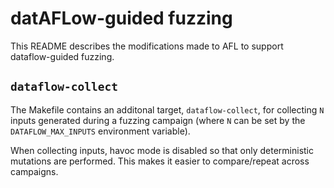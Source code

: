 # datAFLow-guided fuzzing

This README describes the modifications made to AFL to support dataflow-guided
fuzzing.

## `dataflow-collect`

The Makefile contains an additonal target, `dataflow-collect`, for collecting
`N` inputs generated during a fuzzing campaign (where `N` can be set by the
`DATAFLOW_MAX_INPUTS` environment variable).

When collecting inputs, havoc mode is disabled so that only deterministic
mutations are performed. This makes it easier to compare/repeat across
campaigns.
